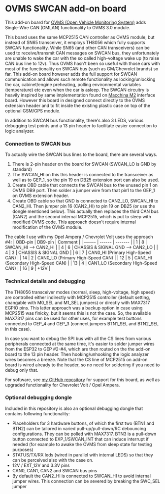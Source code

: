 # OVMS SWCAN add-on board

This add-on board for [OVMS (Open Vehicle Monitoring System)](https://www.openvehicles.com/) adds Single-Wire CAN (GMLAN) functionality to OVMS 3.0 module.

This board uses the same MCP2515 CAN controller as OVMS module, but instead of SN65 transceiver, it employs TH8056 which fully supports SWCAN functionality. While SN65 (and other CAN transceivers) can be used to receive/transmit CAN messages on SWCAN bus, they unfortunately are unable to wake the car with the so called high-voltage wake up (to raise CAN bus line to 12v). Thus OVMS hasn't been so useful with those cars with most of the functionality on SWCAN bus (such as GM/Chevrolet brands) so far. This add-on board however adds the full support for SWCAN communication and allows such remote functionality as locking/unlocking the car, cabinet/engine preheating, polling environmental variables (temperature) etc even when the car is asleep. The SWCAN circuitry is heavily inspired by same implementation found on [Macchina M2](https://www.macchina.cc/) interface board. However this board in designed connect directly to the OVMS extension header and to fit inside the existing plastic case on top of the optional GSM/GPS module.

In addition to SWCAN bus functionality, there's also 3 LEDS, various debugging test points and a 13 pin header to facilitate easier connection to logic analyzer. 

### Connection to SWCAN bus

To actually wire the SWCAN bus lines to the board, there are several ways. 
  1. There is 2-pin header on the board for SWCAN (SWCAN_LO is GND by standard) 
  2. The SWCAN_HI on this this header is connected to the transceiver as well as to GEP_1, so the pin 19 on DB25 extension port can also be used.
  3. Create OBD cable that connects the SWCAN bus to the unused pin 1 on OVMS DB9 port. Then solder a jumper wire from that pin1 to the GEP_1 on OVMS extension header. 
  4. Create OBD cable so that GND is connected to CAN2_LO, SWCAN_HI to CAN2_HI. Then jumper pin 16 (CAN2_HI) to pin 19 on DB25 (or use the dongle mentioned below). This actually then replaces the third CAN bus (CAN2) and the second internal MCP2515, which is put to sleep with modified OVMS code. This approach doesn't require internal modification of the OVMS module.

The cable I use with my Opel Ampera / Chevrolet Volt uses the approach #4:
| OBD-pin | DB9-pin | Comment |
| ------ | ------ | ------- |
| 1 | 8 | SWCAN_HI --> CAN2_HI  | 
| 4 | 6 | CHASSIS & SIGNAL GND --> CAN2_LO | 
| 4 | 3 | CHASSIS & SIGNAL GND | 
| 6 | 7 | CAN0_HI (Primary High-Speed CAN) | 
| 14 | 2 | CAN0_LO (Primary High-Speed CAN) | 
| 12 | 5 | CAN1_HI (Secondary High-Speed CAN) | 
| 13 | 4 | CAN1_LO (Secondary High-Speed CAN) | 
| 16 | 9 | +12V | 


### Technical details and debugging

The TH8056 transceiver modes (normal, sleep, high-voltage, high speed) are controlled either indirectly with MCP2515 controller (default setting, changable with M0_SEL and M1_SEL jumpers) or directly with MAX7317 EGPIO pins. This latter approach was a backup option in case using MCP2515 was finicky, but it seems this is not the case. So, the available MAX7317 pins can be used for other uses, for example test buttons connected to GEP_4 and GEP_3 (connect jumpers BTN1_SEL and BTN2_SEL in this case). 

In case you want to debug the SPI bus with all the CS lines from various peripherals connected at the same time, it's easier to solder jumper wires from the ESP32 to GEP #2-#4, which are then routed on the the add-on board to the 13 pin header. Then hooking/unhooking the logic analyzer wires becomes a breeze. Note that the CS line of MCP2515 on add-on board is wired already to the header, so no need for soldering if you need to debug only that.

For software, see [my GitHub repository](https://github.com/mjuhanne/Open-Vehicle-Monitoring-System-3) for support for this board, as well as upgraded functionality for Chevrolet Volt / Opel Ampera.


### Optional debugging dongle

Included in this repository is also an optional debugging dongle that contains following functionality:
   - Placeholders for 3 hardware buttons, of which the first two (BTN1 and BTN2) can be tailored in varied pull-up/pull-down/RC debouncing configurations. They can be polled with MAX7317. BTN3 is a pull-down button connected to EXP_1/SWCAN_INT that can induce interrupt if needed (for example to awake the OVMS from sleep state for testing purposes)
   - STATUS/TX/RX leds (wired in parallel with internal LEDS) so that they can be perceived also with the case on.
   - 12V / EXT_12V and 3.3V pins
   - CAN0, CAN1, CAN2 and SWCAN bus pins
   - By default the CAN2_HI is connected to SWCAN_HI to avoid internal jumper wires. This connection can be severed by breaking the SWC_SEL jumper
